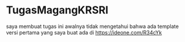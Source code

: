 # TugasMagangKRSRI
saya membuat tugas ini awalnya tidak mengetahui bahwa ada template
versi pertama yang saya buat ada di https://ideone.com/R34cYk
